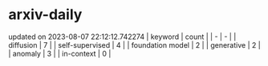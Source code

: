 # arxiv-daily
updated on 2023-08-07 22:12:12.742274
| keyword | count |
| - | - |
| diffusion | 7 |
| self-supervised | 4 |
| foundation model | 2 |
| generative | 2 |
| anomaly | 3 |
| in-context | 0 |
